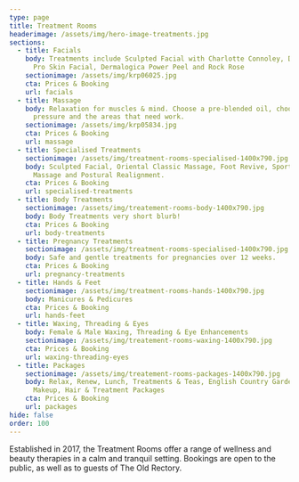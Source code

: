 ```yaml
---
type: page
title: Treatment Rooms
headerimage: /assets/img/hero-image-treatments.jpg
sections:
  - title: Facials
    body: Treatments include Sculpted Facial with Charlotte Connoley, Dermalogica
      Pro Skin Facial, Dermalogica Power Peel and Rock Rose
    sectionimage: /assets/img/krp06025.jpg
    cta: Prices & Booking
    url: facials
  - title: Massage
    body: Relaxation for muscles & mind. Choose a pre-blended oil, choose the
      pressure and the areas that need work.
    sectionimage: /assets/img/krp05834.jpg
    cta: Prices & Booking
    url: massage
  - title: Specialised Treatments
    sectionimage: /assets/img/treatment-rooms-specialised-1400x790.jpg
    body: Sculpted Facial, Oriental Classic Massage, Foot Revive, Sports & Remedial
      Massage and Postural Realignment.
    cta: Prices & Booking
    url: specialised-treatments
  - title: Body Treatments
    sectionimage: /assets/img/treatement-rooms-body-1400x790.jpg
    body: Body Treatments very short blurb!
    cta: Prices & Booking
    url: body-treatments
  - title: Pregnancy Treatments
    sectionimage: /assets/img/treatment-rooms-specialised-1400x790.jpg
    body: Safe and gentle treatments for pregnancies over 12 weeks.
    cta: Prices & Booking
    url: pregnancy-treatments
  - title: Hands & Feet
    sectionimage: /assets/img/treatment-rooms-hands-1400x790.jpg
    body: Manicures & Pedicures
    cta: Prices & Booking
    url: hands-feet
  - title: Waxing, Threading & Eyes
    body: Female & Male Waxing, Threading & Eye Enhancements
    sectionimage: /assets/img/treatement-rooms-waxing-1400x790.jpg
    cta: Prices & Booking
    url: waxing-threading-eyes
  - title: Packages
    sectionimage: /assets/img/treatement-rooms-packages-1400x790.jpg
    body: Relax, Renew, Lunch, Treatments & Teas, English Country Garden and Bridal
      Makeup, Hair & Treatment Packages
    cta: Prices & Booking
    url: packages
hide: false
order: 100
---
```

Established in 2017, the Treatment Rooms offer a range of wellness and beauty therapies in a calm and tranquil setting. Bookings are open to the public, as well as to guests of The Old Rectory.
